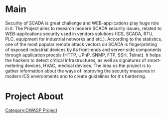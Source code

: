 # Main

Security of SCADA is great challenge and WEB-applications play huge role
in it. The Project aims to research modern SCADA security issues,
related to WEB-applications security used in vendors solutions (ICS,
SCADA, RTU, PLC, equipment for industrial networks and etc.). According
to the statistics, one of the most popular remote attack vectors on
SCADA is fingerprinting of exposed industrial devices by its front-ends
and server-side components through application procols (HTTP, UPnP,
SNMP, FTP, SSH, Telnet). It helps the hackers to detect critical
infrastructures, as well as signatures of smart-metering devices, HVAC,
medical devices. The idea os the project is to gather information about
the ways of improving the security measures in modern ICS environments
and to create guidelines for it's hardering.

# Project About

[Category:OWASP Project](Category:OWASP_Project "wikilink")